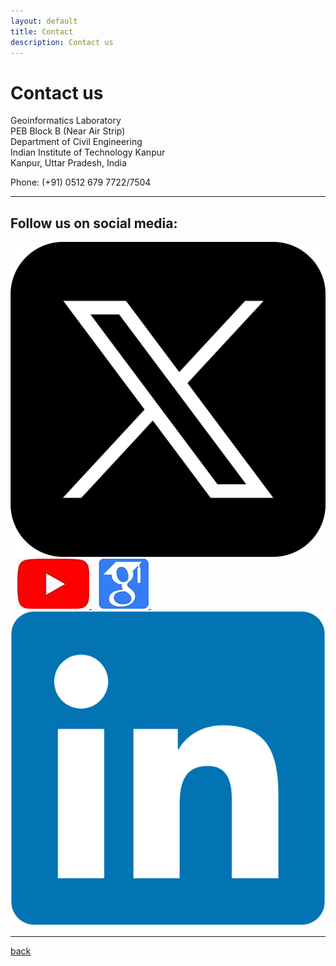 ```yaml
---
layout: default
title: Contact
description: Contact us
---
```


# Contact us <br>

Geoinformatics Laboratory <br>
PEB Block B (Near Air Strip)<br>
Department of Civil Engineering<br>
Indian Institute of Technology Kanpur<br>
Kanpur, Uttar Pradesh, India<br>

Phone: (+91) 0512 679 7722/7504

---

## Follow us on social media:

<a href="https://twitter.com/GI_IITK" target="_blank">
  <img src="/assets/img/X.png" alt="Twitter">
</a>
&ensp;
<a href="https://www.youtube.com/channel/UCrksOY9YCPSOKnsR_viVokg" target="_blank">
  <img src="/assets/img/youtube.png" alt="YouTube">
</a>
&ensp;
<a href="https://scholar.google.com/citations?hl=en&user=n1U-zvkAAAAJ" target="_blank">
  <img src="/assets/img/google_scholar.png" alt="Google Scholar">
</a>
&ensp;
<a href="https://www.linkedin.com/company/geoinformatics-laboratory-iit-kanpur/" target="_blank">
  <img src="/assets/img/LinkedIn_logo_initials.png" alt="LinkedIn">
</a>

---

[back](./)
